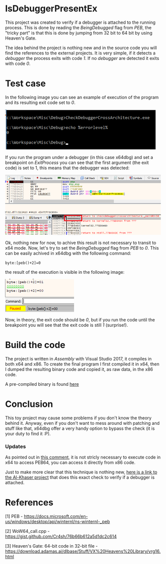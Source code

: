 # IsDebuggerPresentEx
This project was created to verify if a debugger is attached to the running process. This is done by reading the _BeingDebugged_ flag from _PEB_, the "tricky part" is that this is done by jumping from 32 bit to 64 bit by using Heaven's Gate.

The idea behind the project is nothing new and in the source code you will find the references to the external projects. It is very simple, if it detects a _debugger_ the process exits with code _1_. If no _debugger_ are detected it exits with code _0_.

# Test case
In the following image you can see an example of execution of the program and its resulting exit code set to _0_.

<img src="https://raw.githubusercontent.com/enkomio/media/master/CheckDebuggerCrossArchitecture/NormalExitProcess.png">

If you run the program under a debugger (in this case x64dbg) and set a breakpoint on _ExitProcess_ you can see that the first argument (the exit code) is set to 1, this means that the debugger was detected:

<img src="https://raw.githubusercontent.com/enkomio/media/master/CheckDebuggerCrossArchitecture/DebuggerExitProcess.png">

Ok, nothing new for now, to achive this result is not necessary to transit to x64 mode. Now, let's try to set the _BeingDebugged_ flag from _PEB_ to _0_. This can be easily achived in x64dbg with the following command:

    byte:[peb()+2]=0
    
the result of the execution is visible in the following image:

<img src="https://raw.githubusercontent.com/enkomio/media/master/CheckDebuggerCrossArchitecture/ShowDebuggedPEB.png">

Now, in theory, the exit code should be _0_, but if you run the code until the breakpoint you will see that the exit code is still _1_ (surprise!).

# Build the code
The project is written in _Assembly_ with Visual Studio 2017, it compiles in both x64 and x86. To create the final program I first compiled it in x64, then I dumped the resulting binary code and copied it, as raw data, in the x86 code.

A pre-compiled binary is found <a href="https://github.com/enkomio/media/blob/master/CheckDebuggerCrossArchitecture/CheckDebuggerCrossArchitecture.exe">here</a>

# Conclusion
This toy project may cause some problems if you don't know the theory behind it. Anyway, even if you don't want to mess around with patching and stuff like that, x64dbg offer a very handy option to bypass the check (it is your duty to find it :P).

### Updates
As pointed out in <a href="https://old.reddit.com/r/ReverseEngineering/comments/a3mdup/an_alternative_method_to_identify_a_debugger/eb7lizo/">this comment</a>, it is not stricly necessary to execute code in x64 to access PEB64, you can access it directly from x86 code.

Just to make more clear that this technique is nothing new, <a href="https://github.com/LordNoteworthy/al-khaser/wiki/Anti-Debugging-Tricks">here is a link to the Al-Khaser project</a> that does this exact check to verify if a debugger is attached.

# References
[1] PEB - <a href="https://docs.microsoft.com/en-us/windows/desktop/api/winternl/ns-winternl-_peb">https://docs.microsoft.com/en-us/windows/desktop/api/winternl/ns-winternl-_peb</a>

[2] WoW64_call.cpp - <a href="https://gist.github.com/Cr4sh/76b66b612a5d1dc2c614">https://gist.github.com/Cr4sh/76b66b612a5d1dc2c614</a>

[3] Heaven's Gate: 64-bit code in 32-bit file - <a href="https://download.adamas.ai/dlbase/Stuff/VX%20Heavens%20Library/vrg16.html">https://download.adamas.ai/dlbase/Stuff/VX%20Heavens%20Library/vrg16.html</a>
